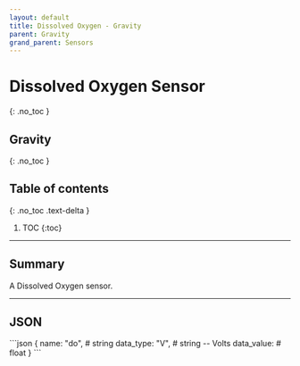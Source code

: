 ```yaml
---
layout: default
title: Dissolved Oxygen - Gravity
parent: Gravity
grand_parent: Sensors
---
```


# Dissolved Oxygen Sensor
{: .no_toc }
## Gravity
{: .no_toc }

## Table of contents
{: .no_toc .text-delta }

1. TOC
{:toc}

---

## Summary

A Dissolved Oxygen sensor.

---

## JSON 

<div class="code-example" markdown="1">
```json
{
  name: "do",       # string
  data_type: "V",   # string -- Volts
  data_value:       # float
}
```
</div>

<!-- ### Convert units

<div class="code-example" markdown="1">
The adc to raw value can  be converted into two datatypes:

ADC Voltage: ADC_Raw
</div> -->
